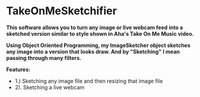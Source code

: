 # TakeOnMeSketchifier

**This software allows you to turn any image or live webcam feed into a sketched version similar to style shown in Aha's Take On Me Music video.**

**Using Object Oriented Programming, my ImageSketcher object sketches any image into a version that looks draw. And by "Sketching" I mean passing through many filters.**

**Features:**
* 1.) Sketching any image file and then resizing that image file
* 2). Sketching a live webcam
